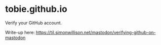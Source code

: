 # tobie.github.io

Verify your GitHub account.

Write-up here: https://til.simonwillison.net/mastodon/verifying-github-on-mastodon
